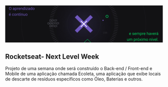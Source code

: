 
![alt Semana NLW](https://github.com/henriqueritter/Rocketseat-NLW/blob/master/bgimg_nlw.png?raw=true)

## Rocketseat- Next Level Week

Projeto de uma semana onde será construído o Back-end / Front-end e Mobile de uma aplicação chamada Ecoleta, uma aplicação que exibe locais de descarte de resíduos específicos como Óleo, Baterias e outros.


